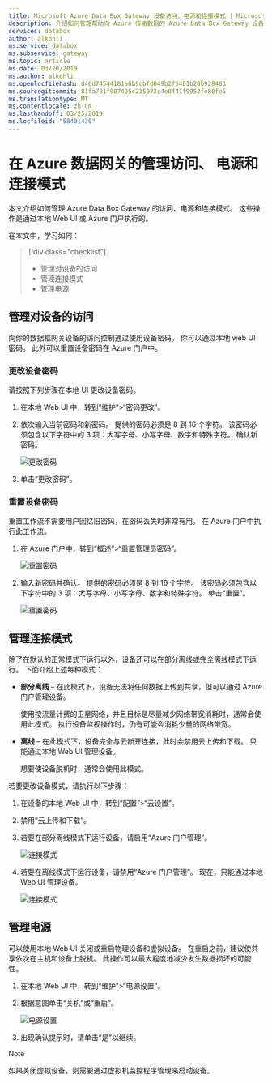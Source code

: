 ```yaml
---
title: Microsoft Azure Data Box Gateway 设备访问、电源和连接模式 | Microsoft Docs
description: 介绍如何管理帮助向 Azure 传输数据的 Azure Data Box Gateway 设备的访问、电源和连接模式
services: databox
author: alkohli
ms.service: databox
ms.subservice: gateway
ms.topic: article
ms.date: 03/20/2019
ms.author: alkohli
ms.openlocfilehash: d46d74544181a6b9cbfd049b2f5461b20b928483
ms.sourcegitcommit: 81fa781f907405c215073c4e0441f9952fe80fe5
ms.translationtype: MT
ms.contentlocale: zh-CN
ms.lasthandoff: 03/25/2019
ms.locfileid: "58401430"
---
```

# <a name="manage-access-power-and-connectivity-mode-for-your-azure-data-box-gateway"></a>在 Azure 数据网关的管理访问、 电源和连接模式

本文介绍如何管理 Azure Data Box Gateway 的访问、电源和连接模式。 这些操作是通过本地 Web UI 或 Azure 门户执行的。

在本文中，学习如何：

> [!div class="checklist"]
> * 管理对设备的访问
> * 管理连接模式
> * 管理电源

## <a name="manage-device-access"></a>管理对设备的访问

向你的数据框网关设备的访问控制通过使用设备密码。 你可以通过本地 web UI 密码。 此外可以重置设备密码在 Azure 门户中。

### <a name="change-device-password"></a>更改设备密码

请按照下列步骤在本地 UI 更改设备密码。

1. 在本地 Web UI 中，转到“维护”>“密码更改”。
2. 依次输入当前密码和新密码。 提供的密码必须是 8 到 16 个字符。 该密码必须包含以下字符中的 3 项：大写字母、小写字母、数字和特殊字符。 确认新密码。

    ![更改密码](media/data-box-gateway-manage-access-power-connectivity-mode/change-password-1.png)

3. 单击“更改密码”。
 
### <a name="reset-device-password"></a>重置设备密码

重置工作流不需要用户回忆旧密码，在密码丢失时非常有用。 在 Azure 门户中执行此工作流。

1. 在 Azure 门户中，转到“概述”>“重置管理员密码”。

    ![重置密码](media/data-box-gateway-manage-access-power-connectivity-mode/reset-password-1.png)

 
2. 输入新密码并确认。 提供的密码必须是 8 到 16 个字符。 该密码必须包含以下字符中的 3 项：大写字母、小写字母、数字和特殊字符。 单击“重置”。

    ![重置密码](media/data-box-gateway-manage-access-power-connectivity-mode/reset-password-2.png)

## <a name="manage-connectivity-mode"></a>管理连接模式

除了在默认的正常模式下运行以外，设备还可以在部分离线或完全离线模式下运行。 下面介绍上述每种模式：

- **部分离线** – 在此模式下，设备无法将任何数据上传到共享，但可以通过 Azure 门户管理设备。

    使用按流量计费的卫星网络，并且目标是尽量减少网络带宽消耗时，通常会使用此模式。 执行设备监视操作时，仍有可能会消耗少量的网络带宽。

- **离线** – 在此模式下，设备完全与云断开连接，此时会禁用云上传和下载。 只能通过本地 Web UI 管理设备。

    想要使设备脱机时，通常会使用此模式。

若要更改设备模式，请执行以下步骤：

1. 在设备的本地 Web UI 中，转到“配置”>“云设置”。
2. 禁用“云上传和下载”。
3. 若要在部分离线模式下运行设备，请启用“Azure 门户管理”。

    ![连接模式](media/data-box-gateway-manage-access-power-connectivity-mode/connectivity-mode-1.png)
 
4. 若要在离线模式下运行设备，请禁用“Azure 门户管理”。 现在，只能通过本地 Web UI 管理设备。

    ![连接模式](media/data-box-gateway-manage-access-power-connectivity-mode/connectivity-mode-2.png)

## <a name="manage-power"></a>管理电源

可以使用本地 Web UI 关闭或重启物理设备和虚拟设备。 在重启之前，建议使共享依次在主机和设备上脱机。 此操作可以最大程度地减少发生数据损坏的可能性。

1. 在本地 Web UI 中，转到“维护”>“电源设置”。
2. 根据意图单击“关机”或“重启”。

    ![电源设置](media/data-box-gateway-manage-access-power-connectivity-mode/shut-down-restart-1.png)

3. 出现确认提示时，请单击“是”以继续。

> [!NOTE]
> 如果关闭虚拟设备，则需要通过虚拟机监控程序管理来启动设备。
